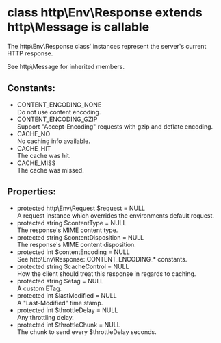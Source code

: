# class http\Env\Response extends http\Message is callable

The http\Env\Response class' instances represent the server's current HTTP response.

See http\Message for inherited members.

## Constants:

* CONTENT_ENCODING_NONE  
  Do not use content encoding.
* CONTENT_ENCODING_GZIP  
  Support "Accept-Encoding" requests with gzip and deflate encoding.
* CACHE_NO  
  No caching info available.
* CACHE_HIT  
  The cache was hit.
* CACHE_MISS  
  The cache was missed.

## Properties:

* protected http\Env\Request $request = NULL  
  A request instance which overrides the environments default request.
* protected string $contentType = NULL  
  The response's MIME content type.
* protected string $contentDisposition = NULL  
  The response's MIME content disposition.
* protected int $contentEncoding = NULL  
  See http\Env\Response::CONTENT_ENCODING_* constants.
* protected string $cacheControl = NULL  
  How the client should treat this response in regards to caching.
* protected string $etag = NULL  
  A custom ETag.
* protected int $lastModified = NULL  
  A "Last-Modified" time stamp.
* protected int $throttleDelay = NULL  
  Any throttling delay.
* protected int $throttleChunk = NULL  
  The chunk to send every $throttleDelay seconds.

